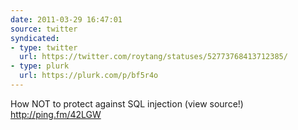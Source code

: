 ```yaml
---
date: 2011-03-29 16:47:01
source: twitter
syndicated:
- type: twitter
  url: https://twitter.com/roytang/statuses/52773768413712385/
- type: plurk
  url: https://plurk.com/p/bf5r4o
---
```


How NOT to protect against SQL injection (view source!) http://ping.fm/42LGW